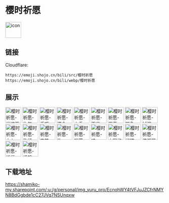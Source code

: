 # 樱时祈愿
<img src="https://emoji.shojo.cn/bili/src/樱时祈愿/icon.png" width="50" height="50" alt="icon">

## 链接
Cloudflare:
```
https://emoji.shojo.cn/bili/src/樱时祈愿
https://emoji.shojo.cn/bili/webp/樱时祈愿
```
## 展示
<img src="https://emoji.shojo.cn/bili/src/樱时祈愿/樱时祈愿-半遮面.png" width="50" height="50" alt="樱时祈愿-半遮面">
<img src="https://emoji.shojo.cn/bili/src/樱时祈愿/樱时祈愿-生气.png" width="50" height="50" alt="樱时祈愿-生气">
<img src="https://emoji.shojo.cn/bili/src/樱时祈愿/樱时祈愿-乖巧.png" width="50" height="50" alt="樱时祈愿-乖巧">
<img src="https://emoji.shojo.cn/bili/src/樱时祈愿/樱时祈愿-撑伞.png" width="50" height="50" alt="樱时祈愿-撑伞">
<img src="https://emoji.shojo.cn/bili/src/樱时祈愿/樱时祈愿-上香.png" width="50" height="50" alt="樱时祈愿-上香">
<img src="https://emoji.shojo.cn/bili/src/樱时祈愿/樱时祈愿-面具.png" width="50" height="50" alt="樱时祈愿-面具">
<img src="https://emoji.shojo.cn/bili/src/樱时祈愿/樱时祈愿-思索.png" width="50" height="50" alt="樱时祈愿-思索">
<img src="https://emoji.shojo.cn/bili/src/樱时祈愿/樱时祈愿-喂鱼.png" width="50" height="50" alt="樱时祈愿-喂鱼">
<img src="https://emoji.shojo.cn/bili/src/樱时祈愿/樱时祈愿-拭泪.png" width="50" height="50" alt="樱时祈愿-拭泪">
<img src="https://emoji.shojo.cn/bili/src/樱时祈愿/樱时祈愿-占卜.png" width="50" height="50" alt="樱时祈愿-占卜">
<img src="https://emoji.shojo.cn/bili/src/樱时祈愿/樱时祈愿-飞灯.png" width="50" height="50" alt="樱时祈愿-飞灯">
<img src="https://emoji.shojo.cn/bili/src/樱时祈愿/樱时祈愿-害羞.png" width="50" height="50" alt="樱时祈愿-害羞">
<img src="https://emoji.shojo.cn/bili/src/樱时祈愿/樱时祈愿-欸.png" width="50" height="50" alt="樱时祈愿-欸">
<img src="https://emoji.shojo.cn/bili/src/樱时祈愿/樱时祈愿-喝茶.png" width="50" height="50" alt="樱时祈愿-喝茶">
<img src="https://emoji.shojo.cn/bili/src/樱时祈愿/樱时祈愿-哇.png" width="50" height="50" alt="樱时祈愿-哇">
<img src="https://emoji.shojo.cn/bili/src/樱时祈愿/樱时祈愿-大写的六.png" width="50" height="50" alt="樱时祈愿-大写的六">
<img src="https://emoji.shojo.cn/bili/src/樱时祈愿/樱时祈愿-蝴蝶.png" width="50" height="50" alt="樱时祈愿-蝴蝶">
<img src="https://emoji.shojo.cn/bili/src/樱时祈愿/樱时祈愿-伸懒腰.png" width="50" height="50" alt="樱时祈愿-伸懒腰">
<img src="https://emoji.shojo.cn/bili/src/樱时祈愿/樱时祈愿-祈福.png" width="50" height="50" alt="樱时祈愿-祈福">
<img src="https://emoji.shojo.cn/bili/src/樱时祈愿/樱时祈愿-纸鹤.png" width="50" height="50" alt="樱时祈愿-纸鹤">

## 下载地址

https://shamiko-my.sharepoint.com/:u:/g/personal/img_yuru_pro/EcnohWY4tVFJuJZCfrNMYN8BdGgbde1cC27JVq7NSUnqxw